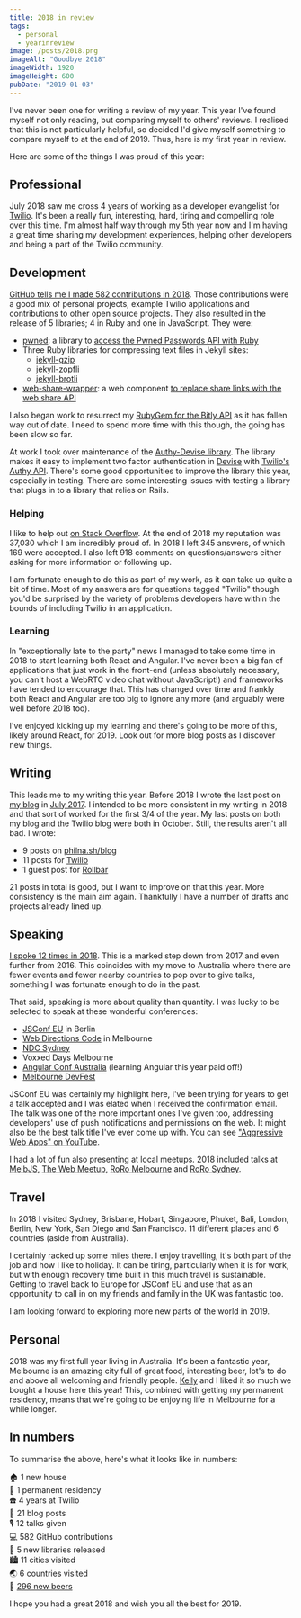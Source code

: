 ```yaml
---
title: 2018 in review
tags:
  - personal
  - yearinreview
image: /posts/2018.png
imageAlt: "Goodbye 2018"
imageWidth: 1920
imageHeight: 600
pubDate: "2019-01-03"
---
```


I've never been one for writing a review of my year. This year I've found myself not only reading, but comparing myself to others' reviews. I realised that this is not particularly helpful, so decided I'd give myself something to compare myself to at the end of 2019. Thus, here is my first year in review.

Here are some of the things I was proud of this year:

## Professional

July 2018 saw me cross 4 years of working as a developer evangelist for [Twilio](http://twilio.com/). It's been a really fun, interesting, hard, tiring and compelling role over this time. I'm almost half way through my 5th year now and I'm having a great time sharing my development experiences, helping other developers and being a part of the Twilio community.

## Development

[GitHub tells me I made 582 contributions in 2018](https://github.com/philnash?tab=overview&from=2018-12-01&to=2018-12-31). Those contributions were a good mix of personal projects, example Twilio applications and contributions to other open source projects. They also resulted in the release of 5 libraries; 4 in Ruby and one in JavaScript. They were:

* [pwned](https://github.com/philnash/pwned): a library to [access the Pwned Passwords API with Ruby](https://www.twilio.com/blog/2018/03/better-passwords-in-ruby-applications-pwned-passwords-api.html)
* Three Ruby libraries for compressing text files in Jekyll sites:
  * [jekyll-gzip](https://github.com/philnash/jekyll-gzip)
  * [jekyll-zopfli](https://github.com/philnash/jekyll-zopfli)
  * [jekyll-brotli](https://github.com/philnash/jekyll-brotli/)
* [web-share-wrapper](https://github.com/philnash/web-share-wrapper): a web component [to replace share links with the web share API](https://philna.sh/blog/2018/04/25/web-share-api-with-web-components/)

I also began work to resurrect my [RubyGem for the Bitly API](https://github.com/philnash/bitly/) as it has fallen way out of date. I need to spend more time with this though, the going has been slow so far.

At work I took over maintenance of the [Authy-Devise library](https://github.com/twilio/authy-devise). The library makes it easy to implement two factor authentication in [Devise](https://github.com/plataformatec/devise) with [Twilio's Authy API](https://www.twilio.com/docs/authy). There's some good opportunities to improve the library this year, especially in testing. There are some interesting issues with testing a library that plugs in to a library that relies on Rails.

### Helping

I like to help out [on Stack Overflow](https://stackoverflow.com/users/28376/philnash?tab=profile). At the end of 2018 my reputation was 37,030 which I am incredibly proud of. In 2018 I left 345 answers, of which 169 were accepted. I also left 918 comments on questions/answers either asking for more information or following up.

I am fortunate enough to do this as part of my work, as it can take up quite a bit of time. Most of my answers are for questions tagged "Twilio" though you'd be surprised by the variety of problems developers have within the bounds of including Twilio in an application.

### Learning

In "exceptionally late to the party" news I managed to take some time in 2018 to start learning both React and Angular. I've never been a big fan of applications that just work in the front-end (unless absolutely necessary, you can't host a WebRTC video chat without JavaScript!) and frameworks have tended to encourage that. This has changed over time and frankly both React and Angular are too big to ignore any more (and arguably were well before 2018 too).

I've enjoyed kicking up my learning and there's going to be more of this, likely around React, for 2019. Look out for more blog posts as I discover new things.

## Writing

This leads me to my writing this year. Before 2018 I wrote the last post on [my blog](/blog) in [July 2017](/blog/2017/07/12/two-tests-you-should-run-against-your-ruby-project-now/). I intended to be more consistent in my writing in 2018 and that sort of worked for the first 3/4 of the year. My last posts on both my blog and the Twilio blog were both in October. Still, the results aren't all bad. I wrote:

* 9 posts on [philna.sh/blog](/blog)
* 11 posts for [Twilio](https://www.twilio.com/blog/author/pnash/)
* 1 guest post for [Rollbar](https://rollbar.com/blog/top-10-ruby-on-rails-errors/)

21 posts in total is good, but I want to improve on that this year. More consistency is the main aim again. Thankfully I have a number of drafts and projects already lined up.

## Speaking

[I spoke 12 times in 2018](/speaking/history/). This is a marked step down from 2017 and even further from 2016. This coincides with my move to Australia where there are fewer events and fewer nearby countries to pop over to give talks, something I was fortunate enough to do in the past.

That said, speaking is more about quality than quantity. I was lucky to be selected to speak at these wonderful conferences:

  * [JSConf EU](https://2018.jsconf.eu/speakers/) in Berlin
  * [Web Directions Code](https://www.webdirections.org/code/speakers/phil-nash.php) in Melbourne
  * [NDC Sydney](https://ndcsydney.com/talk/service-workers-beyond-the-cache/)
  * Voxxed Days Melbourne
  * [Angular Conf Australia](https://www.angularconf.com.au/#speakers) (learning Angular this year paid off!)
  * [Melbourne DevFest](https://www.gdgmelbourne.com/devfest-2018/)

JSConf EU was certainly my highlight here, I've been trying for years to get a talk accepted and I was elated when I received the confirmation email. The talk was one of the more important ones I've given too, addressing developers' use of push notifications and permissions on the web. It might also be the best talk title I've ever come up with. You can see ["Aggressive Web Apps" on YouTube](https://www.youtube.com/watch?v=uo-UOvq3-0Y).

I had a lot of fun also presenting at local meetups. 2018 included talks at [MelbJS](http://melbjs.com/), [The Web Meetup](https://www.meetup.com/the-web/), [RoRo Melbourne](https://www.meetup.com/Ruby-On-Rails-Oceania-Melbourne/) and [RoRo Sydney](https://www.meetup.com/Ruby-On-Rails-Oceania-Sydney/).

## Travel

In 2018 I visited Sydney, Brisbane, Hobart, Singapore, Phuket, Bali, London, Berlin, New York, San Diego and San Francisco. 11 different places and 6 countries (aside from Australia).

I certainly racked up some miles there. I enjoy travelling, it's both part of the job and how I like to holiday. It can be tiring, particularly when it is for work, but with enough recovery time built in this much travel is sustainable. Getting to travel back to Europe for JSConf EU and use that as an opportunity to call in on my friends and family in the UK was fantastic too.

I am looking forward to exploring more new parts of the world in 2019.

## Personal

2018 was my first full year living in Australia. It's been a fantastic year, Melbourne is an amazing city full of great food, interesting beer, lot's to do and above all welcoming and friendly people. [Kelly](https://twitter.com/kellydunlop) and I liked it so much we bought a house here this year! This, combined with getting my permanent residency, means that we're going to be enjoying life in Melbourne for a while longer.

## In numbers

To summarise the above, here's what it looks like in numbers:

🏠 1 new house<br>
🛂 1 permanent residency<br>
☎️ 4 years at Twilio<br>
📝 21 blog posts<br>
🎙 12 talks given<br>
💻 582 GitHub contributions<br>
💎 5 new libraries released<br>
🏙 11 cities visited<br>
🌏 6 countries visited<br>
🍻 [296 new beers](https://untappd.com/user/philnash/beers)

I hope you had a great 2018 and wish you all the best for 2019.